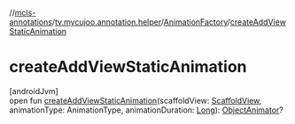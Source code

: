//[mcls-annotations](../../../index.md)/[tv.mycujoo.annotation.helper](../index.md)/[AnimationFactory](index.md)/[createAddViewStaticAnimation](create-add-view-static-animation.md)

# createAddViewStaticAnimation

[androidJvm]\
open fun [createAddViewStaticAnimation](create-add-view-static-animation.md)(scaffoldView: [ScaffoldView](../../tv.mycujoo.annotation.widget/-scaffold-view/index.md), animationType: AnimationType, animationDuration: [Long](https://kotlinlang.org/api/latest/jvm/stdlib/kotlin/-long/index.html)): [ObjectAnimator](https://developer.android.com/reference/kotlin/android/animation/ObjectAnimator.html)?
